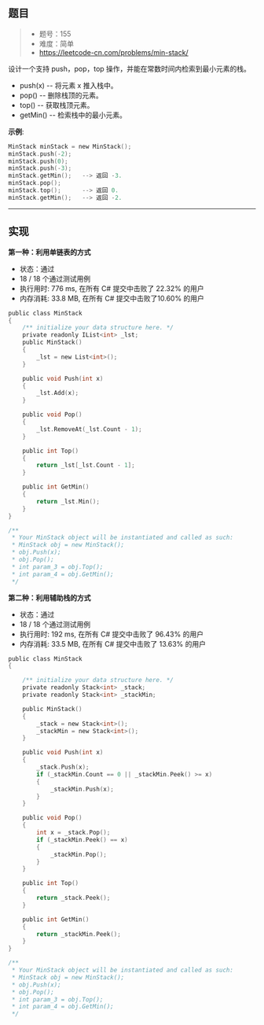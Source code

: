 ## 题目

> - 题号：155
> - 难度：简单
> - https://leetcode-cn.com/problems/min-stack/


设计一个支持 push，pop，top 操作，并能在常数时间内检索到最小元素的栈。

- push(x) -- 将元素 x 推入栈中。
- pop() -- 删除栈顶的元素。
- top() -- 获取栈顶元素。
- getMin() -- 检索栈中的最小元素。

<b>示例</b>:

```c
MinStack minStack = new MinStack();
minStack.push(-2);
minStack.push(0);
minStack.push(-3);
minStack.getMin();   --> 返回 -3.
minStack.pop();
minStack.top();      --> 返回 0.
minStack.getMin();   --> 返回 -2.
```


---
## 实现

<b>第一种：利用单链表的方式</b>

- 状态：通过
- 18 / 18 个通过测试用例
- 执行用时: 776 ms, 在所有 C# 提交中击败了 22.32% 的用户
- 内存消耗: 33.8 MB, 在所有 C# 提交中击败了10.60% 的用户

```c
public class MinStack
{
    /** initialize your data structure here. */
    private readonly IList<int> _lst;
    public MinStack()
    {
        _lst = new List<int>();
    }

    public void Push(int x)
    {
        _lst.Add(x);
    }

    public void Pop()
    {
        _lst.RemoveAt(_lst.Count - 1);
    }

    public int Top()
    {
        return _lst[_lst.Count - 1];
    }

    public int GetMin()
    {
        return _lst.Min();
    }
}

/**
 * Your MinStack object will be instantiated and called as such:
 * MinStack obj = new MinStack();
 * obj.Push(x);
 * obj.Pop();
 * int param_3 = obj.Top();
 * int param_4 = obj.GetMin();
 */
```

<b>第二种：利用辅助栈的方式</b>

- 状态：通过
- 18 / 18 个通过测试用例
- 执行用时: 192 ms, 在所有 C# 提交中击败了 96.43% 的用户
- 内存消耗: 33.5 MB, 在所有 C# 提交中击败了 13.63% 的用户

```c
public class MinStack
{

    /** initialize your data structure here. */
    private readonly Stack<int> _stack;
    private readonly Stack<int> _stackMin;

    public MinStack()
    {
        _stack = new Stack<int>();
        _stackMin = new Stack<int>();
    }

    public void Push(int x)
    {
        _stack.Push(x);
        if (_stackMin.Count == 0 || _stackMin.Peek() >= x)
        {
            _stackMin.Push(x);
        }
    }

    public void Pop()
    {
        int x = _stack.Pop();
        if (_stackMin.Peek() == x)
        {
            _stackMin.Pop();
        }
    }

    public int Top()
    {
        return _stack.Peek();
    }

    public int GetMin()
    {
        return _stackMin.Peek();
    }
}

/**
 * Your MinStack object will be instantiated and called as such:
 * MinStack obj = new MinStack();
 * obj.Push(x);
 * obj.Pop();
 * int param_3 = obj.Top();
 * int param_4 = obj.GetMin();
 */
```


